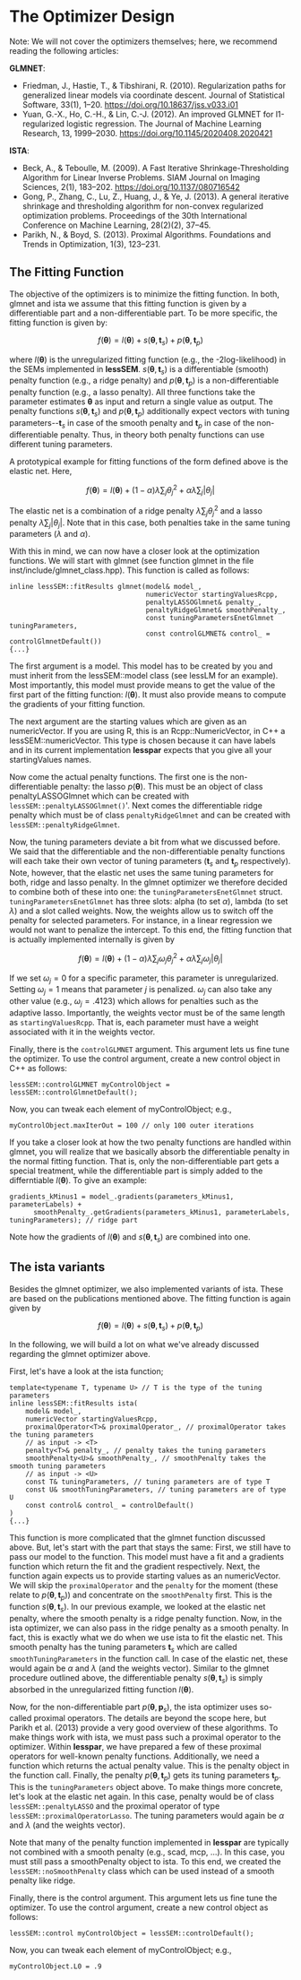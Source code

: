 # The Optimizer Design

Note: We will not cover the optimizers themselves; here, we recommend
reading the following articles:

**GLMNET**:

* Friedman, J., Hastie, T., & Tibshirani, R. (2010). Regularization paths for generalized linear models via coordinate descent. Journal of Statistical Software, 33(1), 1–20. https://doi.org/10.18637/jss.v033.i01
* Yuan, G.-X., Ho, C.-H., & Lin, C.-J. (2012). An improved GLMNET for l1-regularized logistic regression. The Journal of Machine Learning Research, 13, 1999–2030. https://doi.org/10.1145/2020408.2020421

**ISTA**:

* Beck, A., & Teboulle, M. (2009). A Fast Iterative Shrinkage-Thresholding Algorithm for Linear Inverse Problems. SIAM Journal on Imaging Sciences, 2(1), 183–202. https://doi.org/10.1137/080716542
* Gong, P., Zhang, C., Lu, Z., Huang, J., & Ye, J. (2013). A general iterative shrinkage and thresholding algorithm for non-convex regularized optimization problems. Proceedings of the 30th International Conference on Machine Learning, 28(2)(2), 37–45.
* Parikh, N., & Boyd, S. (2013). Proximal Algorithms. Foundations and Trends in Optimization, 1(3), 123–231.


## The Fitting Function

The objective of the optimizers is to minimize the fitting function. In both,
glmnet and ista we assume that this fitting function is given by a differentiable
part and a non-differentiable part. To be more specific, the fitting function
is given by:

$$f(\pmb{\theta}) = l(\pmb\theta) + s(\pmb\theta,\pmb{t}_s) + p(\pmb\theta,\pmb{t}_p)$$

where $l(\pmb\theta)$ is the unregularized fitting function 
(e.g., the -2log-likelihood) in the SEMs implemented in **lessSEM**. 
$s(\pmb\theta,\pmb{t}_s)$ is a differentiable (smooth) penalty function 
(e.g., a ridge penalty) and $p(\pmb\theta,\pmb{t}_p)$ is a non-differentiable
penalty function (e.g., a lasso penalty). All three functions take the parameter
estimates $\pmb\theta$ as input and return a single value as output. The penalty 
functions $s(\pmb\theta,\pmb{t}_s)$ and $p(\pmb\theta,\pmb{t}_p)$ additionally
expect vectors with tuning parameters--$\pmb{t}_s$ in case of the smooth penalty
and $\pmb{t}_p$ in case of the non-differentiable penalty. Thus, in theory both
penalty functions can use different tuning parameters. 

A prototypical example for fitting functions of the form defined above is the 
elastic net. Here, 

$$f(\pmb{\theta}) = l(\pmb\theta) + (1-\alpha)\lambda \sum_j\theta_j^2 + \alpha\lambda\sum_j| \theta_j|$$

The elastic net is a combination of a ridge penalty $\lambda \sum_j\theta_j^2$ and a lasso penalty $\lambda\sum_j| \theta_j|$. Note
that in this case, both penalties take in the same tuning parameters 
($\lambda$ and $\alpha$).

With this in mind, we can now have a closer look at the optimization functions.
We will start with glmnet (see function glmnet in the file inst/include/glmnet_class.hpp).
This function is called as follows:



```
inline lessSEM::fitResults glmnet(model& model_, 
                                  numericVector startingValuesRcpp,
                                  penaltyLASSOGlmnet& penalty_,
                                  penaltyRidgeGlmnet& smoothPenalty_, 
                                  const tuningParametersEnetGlmnet tuningParameters,
                                  const controlGLMNET& control_ = controlGlmnetDefault())
{...}
```

The first argument is a model. This model has to be created by you and must 
inherit from the lessSEM::model class (see lessLM for an example). Most
importantly, this model must provide means to get the value of the first 
part of the fitting function: $l(\pmb\theta)$. It must also provide means
to compute the gradients of your fitting function.

The next argument are the starting values which are given as an numericVector. If you are using R, this is an Rcpp::NumericVector, in C++ a lessSEM::numericVector. This type is chosen because it can have labels 
and in its current implementation **lesspar** expects that you give 
all your startingValues names.

Now come the actual penalty functions. The first one is the non-differentiable
penalty: the lasso $p(\pmb\theta)$. This must be an object of class penaltyLASSOGlmnet
which can be created with `lessSEM::penaltyLASSOGlmnet()`'. Next comes the differentiable
ridge penalty which must be of class `penaltyRidgeGlmnet` and can be created with 
`lessSEM::penaltyRidgeGlmnet`. 

Now, the tuning parameters deviate a bit from what we discussed before. We said
that the differentiable and the non-differentiable penalty functions will each
take their own vector of tuning parameters ($\pmb t_s$ and $\pmb t_p$ respectively).
Note, however, that the elastic net uses the same tuning parameters for both,
ridge and lasso penalty. In the glmnet optimizer we therefore decided to combine
both of these into one: the `tuningParametersEnetGlmnet` struct. `tuningParametersEnetGlmnet` 
has three slots: alpha (to set $\alpha$), lambda (to set $\lambda$) and
a slot called weights. Now, the weights allow us to switch off the penalty for
selected parameters. For instance, in a linear regression we would not want to 
penalize the intercept. To this end, the fitting function that is actually
implemented internally is given by

$$f(\pmb{\theta}) = l(\pmb\theta) + (1-\alpha)\lambda \sum_j\omega_j \theta_j^2 + \alpha\lambda\sum_j\omega_j| \theta_j|$$

If we set $\omega_j = 0$ for a specific parameter, this parameter is unregularized.
Setting $\omega_j = 1$ means that parameter $j$ is penalized. $\omega_j$ can
also take any other value (e.g., $\omega_j = .4123$) which allows for penalties
such as the adaptive lasso. Importantly, the weights vector must be of the 
same length as `startingValuesRcpp`. That is, each parameter must have a weight
associated with it in the weights vector.

Finally, there is the `controlGLMNET` argument. This argument lets us fine tune the 
optimizer. To use the control argument, create a new control object in C++ as
follows:


```
lessSEM::controlGLMNET myControlObject = lessSEM::controlGlmnetDefault();
```

Now, you can tweak each element of myControlObject; e.g.,


```
myControlObject.maxIterOut = 100 // only 100 outer iterations
```


If you take a closer look at how the two penalty functions are handled within glmnet,
you will realize that we basically absorb the differentiable penalty in the 
normal fitting function. That is, only the non-differentiable part gets a special
treatment, while the differentiable part is simply added to the differntiable
$l(\pmb\theta)$. To give an example:


```
gradients_kMinus1 = model_.gradients(parameters_kMinus1, parameterLabels) +
      smoothPenalty_.getGradients(parameters_kMinus1, parameterLabels, tuningParameters); // ridge part
```

Note how the gradients of $l(\pmb\theta)$ and $s(\pmb\theta,\pmb{t}_s)$ are combined into one.

## The ista variants

Besides the glmnet optimizer, we also implemented variants of ista. These are
based on the publications mentioned above. The fitting function is again given
by 

$$f(\pmb{\theta}) = l(\pmb\theta) + s(\pmb\theta,\pmb{t}_s) + p(\pmb\theta,\pmb{t}_p)$$

In the 
following, we will build a lot on what we've already discussed regarding the 
glmnet optimizer above. 

First, let's have a look at the ista function;


```
template<typename T, typename U> // T is the type of the tuning parameters
inline lessSEM::fitResults ista(
    model& model_, 
    numericVector startingValuesRcpp,
    proximalOperator<T>& proximalOperator_, // proximalOperator takes the tuning parameters
    // as input -> <T>
    penalty<T>& penalty_, // penalty takes the tuning parameters
    smoothPenalty<U>& smoothPenalty_, // smoothPenalty takes the smooth tuning parameters
    // as input -> <U>
    const T& tuningParameters, // tuning parameters are of type T
    const U& smoothTuningParameters, // tuning parameters are of type U
    const control& control_ = controlDefault()
)
{...}
```

This function is more complicated that the glmnet function discussed above. 
But, let's start with the part that stays the same: First, we still have
to pass our model to the function. This model must have a fit and a gradients function
which return the fit and the gradient respectively. Next, the function again expects
us to provide starting values as an numericVector. We will skip the 
`proximalOperator` and the `penalty` for the moment (these relate to $p(\pmb\theta,\pmb t_p)$)
and concentrate on the `smoothPenalty` first. This is the function $s(\pmb\theta,\pmb t_s)$. In our previous example, we looked at the elastic net
penalty, where the smooth penalty is a ridge penalty function. Now, in the ista
optimizer, we can also pass in the ridge penalty as a smooth penalty. In fact, 
this is exactly what we do when we use ista to fit the elastic net. 
This smooth penalty has the tuning
parameters $\pmb t_s$ which are called `smoothTuningParameters` in the function call.
In case of the elastic net, these would again be $\alpha$ and $\lambda$ (and the
weights vector). Similar to the glmnet procedure outlined above, the differentiable
penalty $s(\pmb\theta,\pmb t_s)$ is simply absorbed in the unregularized fitting
function $l(\pmb\theta)$. 

Now, for the non-differentiable part $p(\pmb\theta,\pmb p_s)$, the ista optimizer uses so-called proximal
operators. The details are beyond the scope here, but Parikh et al. (2013) provide
a very good overview of these algorithms. To make things work with ista, we
must pass such a proximal operator to the optimizer. Within **lesspar**, we
have prepared a few of these proximal operators for well-known penalty functions.
Additionally, we need a function which returns the actual
penalty value. This is the penalty object in the function call. Finally, the 
penalty $p(\pmb\theta,\pmb t_p)$ gets its tuning parameters $\pmb t_p$. This
is the `tuningParameters` object above. To make things more concrete, let's look
at the elastic net again. In this case, penalty would be of class `lessSEM::penaltyLASSO` and the proximal operator of type `lessSEM::proximalOperatorLasso`.
The tuning parameters would again be $\alpha$ and $\lambda$ (and the
weights vector).

Note that many of the penalty function implemented in **lesspar** are
typically not combined with a smooth penalty (e.g., scad, mcp, ...). In this
case, you must still pass a smoothPenalty object to ista. To this end,
we created the `lessSEM::noSmoothPenalty` class which can be used instead of
a smooth penalty like ridge. 

Finally, there is the control argument. This argument lets us fine tune the 
optimizer. To use the control argument, create a new control object as
follows:


```
lessSEM::control myControlObject = lessSEM::controlDefault();
```

Now, you can tweak each element of myControlObject; e.g.,


```
myControlObject.L0 = .9
```
